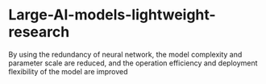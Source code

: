 # Large-AI-models-lightweight-research
By using the redundancy of neural network, the model complexity and parameter scale are reduced, and the operation efficiency and deployment flexibility of the model are improved

